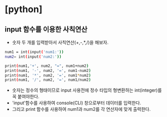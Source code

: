 # [python]
## input 함수를 이용한 사칙연산 

- 숫자 두 개를 입력받아서 사칙연산(+,-,*,/)을 해보자.
```sh
num1 = int(input('num1:'))
num2= int(input('num2:'))

print(num1,'+', num2, "=", num1+num2)
print(num1, '-', num2, '=', num1-num2)
print(num1, '*', num2, '=', num1*num2)
print(num1, '/', num2, '=', num1/num2)
```

- 숫자는 정수의 형태이므로 input 사용전에 정수 타입의 형변환하는 int(integer)를 꼭 붙여야한다.
- 'input'함수를 사용하여 console(CLI) 창으로부터 데이터를 입력한다.
- 그리고 print 함수를 사용하여 num1과 num2를 각 연산자에 맞게 출력한다.
